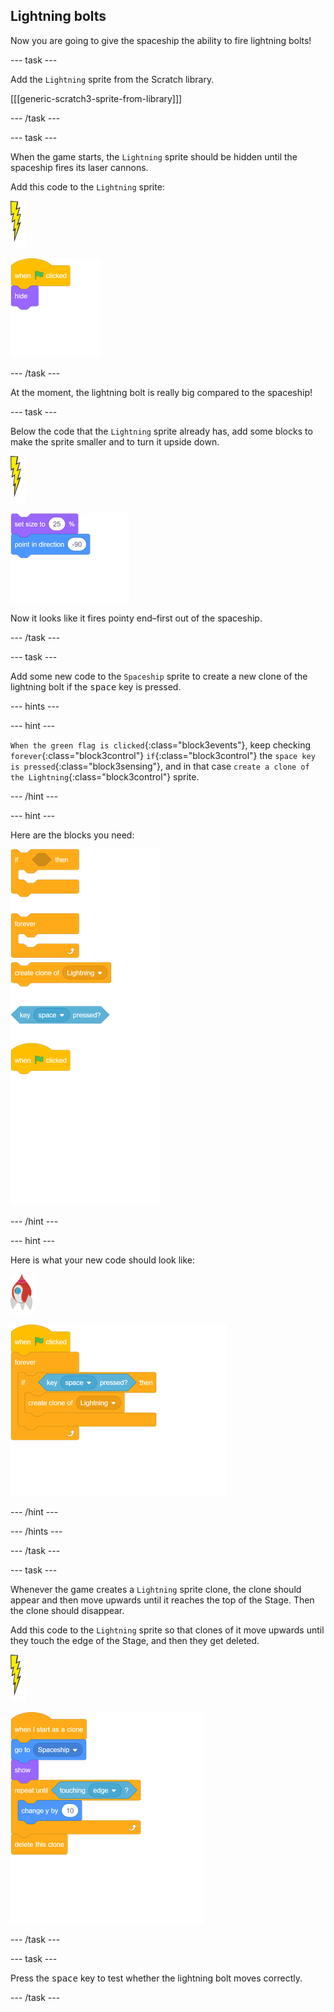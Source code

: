 ## Lightning bolts

Now you are going to give the spaceship the ability to fire lightning bolts!

--- task ---

Add the `Lightning` sprite from the Scratch library.  

[[[generic-scratch3-sprite-from-library]]]

--- /task ---

--- task ---

When the game starts, the `Lightning` sprite should be hidden until the spaceship fires its laser cannons.

Add this code to the `Lightning` sprite:

![lightning sprite](images/lightning-sprite.png)

![blocks_1545306253_1889262](images/blocks_1545306253_1889262.png)

--- /task ---

At the moment, the lightning bolt is really big compared to the spaceship!

--- task ---

Below the code that the `Lightning` sprite already has, add some blocks to make the sprite smaller and to turn it upside down.

![lightning sprite](images/lightning-sprite.png)

![blocks_1545306254_2631054](images/blocks_1545306254_2631054.png)

Now it looks like it fires pointy end–first out of the spaceship.

--- /task ---

--- task ---

Add some new code to the `Spaceship` sprite to create a new clone of the lightning bolt if the <kbd>space</kbd> key is pressed.

--- hints ---

--- hint ---

`When the green flag is clicked`{:class="block3events"}, keep checking `forever`{:class="block3control"} `if`{:class="block3control"} the `space key is pressed`{:class="block3sensing"}, and in that case `create a clone of the Lightning`{:class="block3control"} sprite.	

--- /hint ---

--- hint ---

Here are the blocks you need:

![blocks_1545306255_4140275](images/blocks_1545306255_4140275.png)

--- /hint ---

--- hint ---

Here is what your new code should look like:

![rocket sprite](images/rocket-sprite.png)

![blocks_1545306256_5735552](images/blocks_1545306256_5735552.png)

--- /hint ---

--- /hints ---

--- /task ---

--- task ---

Whenever the game creates a `Lightning` sprite clone, the clone should appear and then move upwards until it reaches the top of the Stage. Then the clone should disappear.

Add this code to the `Lightning` sprite so that clones of it move upwards until they touch the edge of the Stage, and then they get deleted.

![lightning sprite](images/lightning-sprite.png)

![blocks_1545306257_726677](images/blocks_1545306257_726677.png)

--- /task ---

--- task ---

Press the <kbd>space</kbd> key to test whether the lightning bolt moves correctly.

--- /task ---

